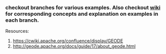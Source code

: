 ### checkout branches for various examples. Also checkout [wiki](https://github.com/bhochhi/geode-guide/wiki) for corresponding concepts and explanation on examples in each branch.

Resources:
1. https://cwiki.apache.org/confluence/display/GEODE
2. http://geode.apache.org/docs/guide/17/about_geode.html


